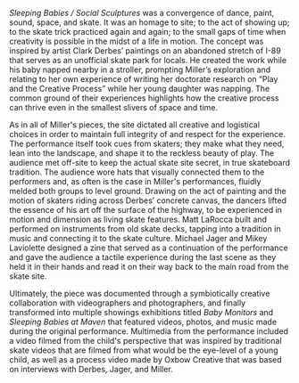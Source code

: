 *Sleeping Babies / Social Sculptures* was a convergence of dance, paint, sound, space, and skate. It was an homage to site; to the act of showing up; to the skate trick practiced again and again; to the small gaps of time when creativity is possible in the midst of a life in motion. The concept was inspired by artist Clark Derbes’ paintings on an abandoned stretch of I-89 that serves as an unofficial skate park for locals. He created the work while his baby napped nearby in a stroller, prompting Miller’s exploration and relating to her own experience of writing her doctorate research on “Play and the Creative Process” while her young daughter was napping. The common ground of their experiences highlights how the creative process can thrive even in the smallest slivers of space and time. 

As in all of Miller's pieces, the site dictated all creative and logistical choices in order to maintain full integrity of and respect for the experience. The performance itself took cues from skaters; they make what they need, lean into the landscape, and shape it to the reckless beauty of play. The audience met off-site to keep the actual skate site secret, in true skateboard tradition. The audience wore hats that visually connected them to the performers and, as often is the case in Miller's performances, fluidly melded both groups to level ground. Drawing on the act of painting and the motion of skaters riding across Derbes’ concrete canvas, the dancers lifted the essence of his art off the surface of the highway, to be experienced in motion and dimension as living skate features. Matt LaRocca built and performed on instruments from old skate decks, tapping into a tradition in music and connecting it to the skate culture. Michael Jager and Mikey Laviolette designed a zine that served as a continuation of the performance and gave the audience a tactile experience during the last scene as they held it in their hands and read it on their way back to the main road from the skate site. 

Ultimately, the piece was documented through a symbiotically creative collaboration with videographers and photographers, and finally transformed into multiple showings exhibitions titled *Baby Monitors* and *Sleeping Babies at Maven* that featured videos, photos, and music made during the original performance. Multimedia from the performance included a video filmed from the child's perspective that was inspired by traditional skate videos that are filmed from what would be the eye-level of a young child, as well as a process video made by Oxbow Creative that was based on interviews with Derbes, Jager, and Miller. 